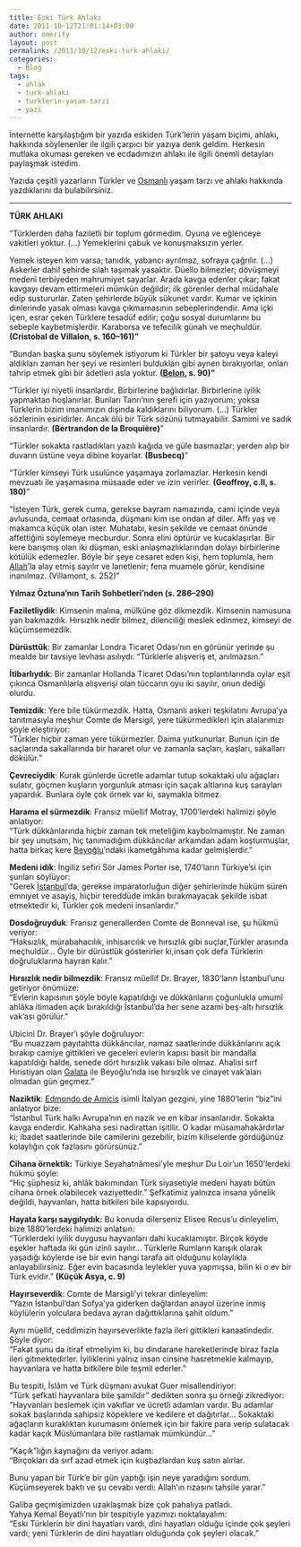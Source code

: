 ```yaml
---
title: Eski Türk Ahlakı
date: 2011-10-12T21:01:14+03:00
author: omerify
layout: post
permalink: /2011/10/12/eski-turk-ahlaki/
categories:
  - Blog
tags:
  - ahlak
  - turk-ahlaki
  - turklerin-yasam-tarzi
  - yazi
---
```


İnternette karşılaştığım bir yazıda eskiden Türk’lerin yaşam biçimi, ahlakı, hakkında söylenenler ile ilgili çarpıcı bir yazıya denk geldim. Herkesin mutlaka okuması gereken ve ecdadımızın ahlakı ile ilgili önemli detayları paylaşmak istedim.

Yazıda çeşitli yazarların Türkler ve <a href="http://en.wikipedia.org/wiki/Ottoman_Empire" target="_blank" rel="noreferrer noopener nofollow" title="Ottoman Empire">Osmanlı</a> yaşam tarzı ve ahlakı hakkında yazdıklarını da bulabilirsiniz.

<hr />

**TÜRK AHLAKI**

“Türklerden daha faziletli bir toplum görmedim. Oyuna ve eğlenceye vakitleri yoktur. (…) Yemeklerini çabuk ve konuşmaksızın yerler.

Yemek isteyen kim varsa; tanıdık, yabancı ayrılmaz, sofraya çağrılır. (…) Askerler dahil şehirde silah taşımak yasaktır. Düello bilmezler; dövüşmeyi medenî terbiyeden mahrumiyet sayarlar. Arada kavga edenler çıkar; fakat kavgayı devam ettirmeleri mümkün değildir; ilk görenler derhal müdahale edip sustururlar. Zaten şehirlerde büyük sükunet vardır. Kumar ve içkinin dinlerinde yasak olması kavga çıkmamasının sebeplerindendir. Ama içki içen, esrar çeken Türklere tesadüf edilir; çoğu sosyal durumlarını bu sebeple kaybetmişlerdir. Karaborsa ve tefecilik günah ve meçhuldür. **(Cristobal de Villalon, s. 160–161)”**

“Bundan başka şunu söylemek istiyorum ki Türkler bir şatoyu veya kaleyi aldıkları zaman her şeyi ve resimleri buldukları gibi aynen bırakıyorlar, onları tahrip etmek gibi bir âdetleri asla yoktur. **(**<a href="http://en.wikipedia.org/wiki/Pierre_Belon" target="_blank" rel="noreferrer noopener nofollow" title="Pierre Belon"><strong>Belon</strong></a>**, s. 90)”**

“Türkler iyi niyetli insanlardır. Birbirlerine bağlıdırlar. Birbirlerine iyilik yapmaktan hoşlanırlar. Bunları Tanrı’nın şerefi için yazıyorum; yoksa Türklerin bizim imanımızın dışında kaldıklarını biliyorum. (…) Türkler sözlerinin esiridirler. Ancak ölü bir Türk sözünü tutmayabilir. Samimi ve sadık insanlardır. **(Bertrandon de la Broquière)**”

“Türkler sokakta rastladıkları yazılı kağıda ve güle basmazlar; yerden alıp bir duvarın üstüne veya dibine koyarlar. **(Busbecq)**”

“Türkler kimseyi Türk usulünce yaşamaya zorlamazlar. Herkesin kendi mevzuatı ile yaşamasına müsaade eder ve izin verirler. **(Geoffroy, c.II, s. 180)**”

“İsteyen Türk, gerek cuma, gerekse bayram namazında, cami içinde veya avlusunda, cemaat ortasında, düşmanı kim ise ondan af diler. Affı yaş ve makamca küçük olan ister. Muhatabı, kesin şekilde ve cemaat önünde affettiğini söylemeye mecburdur. Sonra elini öptürür ve kucaklaşırlar. Bir kere barışmış olan iki düşman, eski anlaşmazlıklarından dolayı birbirlerine kötülük edemezler. Böyle bir şeye cesaret eden kişi, hem toplumla, hem <a href="http://en.wikipedia.org/wiki/Allah" target="_blank" rel="noreferrer noopener nofollow" title="Allah">Allah</a>’la alay etmiş sayılır ve lanetlenir; fena muamele görür, kendisine inanılmaz. (Villamont, s. 252)”

**Yılmaz Öztuna’nın Tarih Sohbetleri’nden (s. 286–290)**

**Faziletliydik**: Kimsenin malına, mülküne göz dikmezdik. Kimsenin namusuna yan bakmazdık. Hırsızlık nedir bilmez, dilenciliği meslek edinmez, kimseyi de küçümsemezdik.

**Dürüsttük**: Bir zamanlar Londra Ticaret Odası’nın en görünür yerinde şu mealde bir tavsiye levhası asılıydı: “Türklerle alışveriş et, anılmazsın.”

**İtibarlıydık**: Bir zamanlar Hollanda Ticaret Odası’nın toplantılarında oylar eşit çıkınca Osmanlılarla alışverişi olan tüccarın oyu iki sayılır, onun dediği olurdu.

**Temizdik**: Yere bile tükürmezdik. Hatta, Osmanlı askeri teşkilatını Avrupa’ya tanıtmasıyla meşhur Comte de Marsigil, yere tükürmedikleri için atalarımızı şöyle eleştiriyor:  
“Türkler hiçbir zaman yere tükürmezler. Daima yutkunurlar. Bunun için de saçlarında sakallarında bir hararet olur ve zamanla saçları, kaşları, sakalları dökülür.”

**Çevreciydik**: Kurak günlerde ücretle adamlar tutup sokaktaki ulu ağaçları sulatır, göçmen kuşların yorgunluk atması için saçak altlarına kuş sarayları yapardık. Bunlara öyle çok örnek var ki, saymakla bitmez.

**Harama el sürmezdik**: Fransız müellif Motray, 1700&#8217;lerdeki halimizi şöyle anlatıyor:  
“Türk dükkânlarında hiçbir zaman tek meteliğim kaybolmamıştır. Ne zaman bir şey unutsam, hiç tanımadığım dükkâncılar arkamdan adam koşturmuşlar, hatta birkaç kere <a href="http://maps.google.com/maps?ll=1.0,1.0&spn=0.1,0.1&q=1.0,1.0%20%28Beyo%C4%9Flu%29&t=h" target="_blank" rel="noreferrer noopener nofollow" title="Beyoğlu">Beyoğlu</a>’ndaki ikametgâhıma kadar gelmişlerdir.”

**Medeni idik**: İngiliz sefiri Sör James Porter ise, 1740&#8217;ların Türkiye’si için şunları söylüyor:  
“Gerek <a href="http://maps.google.com/maps?ll=41.0166666667,28.9666666667&spn=0.1,0.1&q=41.0166666667,28.9666666667%20%28Istanbul%29&t=h" target="_blank" rel="noreferrer noopener nofollow" title="Istanbul">İstanbul</a>’da, gerekse imparatorluğun diğer şehirlerinde hüküm süren emniyet ve asayiş, hiçbir tereddüde imkân bırakmayacak şekilde isbat etmektedir ki, Türkler çok medeni insanlardır.”

**Dosdoğruyduk**: Fransız generallerden Comte de Bonneval ise, şu hükmü veriyor:  
“Haksızlık, mürabahacılık, inhisarcılık ve hırsızlık gibi suçlar,Türkler arasında meçhuldür… Öyle bir dürüstlük gösterirler ki,insan çok defa Türklerin doğruluklarına hayran kalır.”

**Hırsızlık nedir bilmezdik**: Fransız müellif Dr. Brayer, 1830&#8217;ların İstanbul’unu getiriyor önümüze:  
“Evlerin kapısının şöyle böyle kapatıldığı ve dükkânların çoğunlukla umumî ahlâka itimaden açık bırakıldığı İstanbul’da her sene azami beş-altı hırsızlık vak’ası görülür.”

Ubicini Dr. Brayer’i şöyle doğruluyor:  
“Bu muazzam payıtahtta dükkâncılar, namaz saatlerinde dükkânlarını açık bırakıp camiye gittikleri ve geceleri evlerin kapısı basit bir mandalla kapatıldığı halde, senede dört hırsızlık vakası bile olmaz. Ahalisi sırf Hıristiyan olan <a href="http://maps.google.com/maps?ll=41.0227777778,28.9736111111&spn=0.1,0.1&q=41.0227777778,28.9736111111%20%28Galata%29&t=h" target="_blank" rel="noreferrer noopener nofollow" title="Galata">Galata</a> ile Beyoğlu’nda ise hırsızlık ve cinayet vak’aları olmadan gün geçmez.”

**Naziktik**: <a href="http://en.wikipedia.org/wiki/Edmondo_De_Amicis" target="_blank" rel="noreferrer noopener nofollow" title="Edmondo De Amicis">Edmondo de Amicis</a> isimli İtalyan gezgini, yine 1880&#8217;lerin “biz”ini anlatıyor bize:  
“İstanbul Türk halkı Avrupa’nın en nazik ve en kibar insanlarıdır. Sokakta kavga enderdir. Kahkaha sesi nadirattan işitilir. O kadar müsamahakârdırlar ki; ibadet saatlerinde bile camilerini gezebilir, bizim kiliselerde gördüğünüz kolaylığın çok fazlasını görürsünüz.”

**Cihana örnektik:** Türkiye Seyahatnâmesi’yle meşhur Du Loir’un 1650&#8217;lerdeki hükmü şöyle:  
“Hiç şüphesiz ki, ahlâk bakımından Türk siyasetiyle medeni hayatı bütün cihana örnek olabilecek vaziyettedir.” Şefkatimiz yalnızca insana yönelik değildi, hayvanları, hatta bitkileri bile kapsıyordu.

**Hayata karşı saygılıydık:** Bu konuda dilerseniz Elisee Recus’u dinleyelim, bize 1880&#8217;lerdeki halimizi anlatsın:  
“Türklerdeki iyilik duygusu hayvanları dahi kucaklamıştır. Birçok köyde eşekler haftada iki gün izinli sayılır… Türklerle Rumların karışık olarak yaşadığı köylerde ise bir evin hangi tarafa ait olduğunu kolaylıkla anlayabilirsiniz. Eğer evin bacasında leylekler yuva yapmışsa, bilin ki o ev bir Türk evidir.” **(Küçük Asya, c. 9)**

**Hayırseverdik**: Comte de Marsigli’yi tekrar dinleyelim:  
“Yazın İstanbul’dan Sofya’ya giderken dağlardan anayol üzerine inmiş köylülerin yolculara bedava ayran dağıttıklarına şahit oldum.”

Aynı müellif, ceddimizin hayırseverlikte fazla ileri gittikleri kanaatindedir. Şöyle diyor:  
“Fakat şunu da itiraf etmeliyim ki, bu dindarane hareketlerinde biraz fazla ileri gitmektedirler. İyiliklerini yalnız insan cinsine hasretmekle kalmayıp, hayvanlara ve hatta bitkilere bile teşmil ederler.”

Bu tespiti, İslâm ve Türk düşmanı avukat Guer misallendiriyor:  
“Türk şefkati hayvanlara bile şamildir” dedikten sonra şu örneği zikrediyor:  
“Hayvanları beslemek için vakıflar ve ücretli adamları vardır. Bu adamlar sokak başlarında sahipsiz köpeklere ve kedilere et dağıtırlar… Sokaktaki ağaçların kuraklıktan kurumasını önlemek için bir fakire para verip sulatacak kadar kaçık Müslümanlara bile rastlamak mümkündür…”

“Kaçık”lığın kaynağını da veriyor adam:  
“Birçokları da sırf azad etmek için kuşbazlardan kuş satın alırlar.

Bunu yapan bir Türk’e bir gün yaptığı işin neye yaradığını sordum.  
Küçümseyerek baktı ve şu cevabı verdi: Allah’ın rızasını tahsile yarar.”

Galiba geçmişimizden uzaklaşmak bize çok pahalıya patladı.  
Yahya Kemal Beyatlı’nın bir tespitiyle yazımızı noktalayalım:  
“Eski Türklerin bir dini hayatları vardı, dini hayatları olduğu içinde çok şeyleri vardı; yeni Türklerin de dini hayatları olduğunda çok şeyleri olacak.”